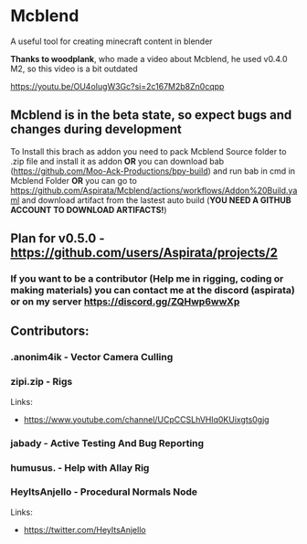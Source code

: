 # Mcblend
A useful tool for creating minecraft content in blender

**Thanks to woodplank**, who made a video about Mcblend, he used v0.4.0 M2, so this video is a bit outdated

https://youtu.be/OU4oIugW3Gc?si=2c167M2b8Zn0cqpp

## Mcblend is in the beta state, so expect bugs and changes during development

To Install this brach as addon you need to pack Mcblend Source folder to .zip file and install it as addon **OR** you can download bab (https://github.com/Moo-Ack-Productions/bpy-build) and run bab in cmd in Mcblend Folder **OR** you can go to https://github.com/Aspirata/Mcblend/actions/workflows/Addon%20Build.yaml and download artifact from the lastest auto build (**YOU NEED A GITHUB ACCOUNT TO DOWNLOAD ARTIFACTS!**)

## Plan for v0.5.0 - https://github.com/users/Aspirata/projects/2

### If you want to be a contributor (Help me in rigging, coding or making materials) you can contact me at the discord (aspirata) or on my server https://discord.gg/ZQHwp6wwXp

## Contributors:

### .anonim4ik - Vector Camera Culling

### zipi.zip - Rigs

Links:
- https://www.youtube.com/channel/UCpCCSLhVHlq0KUixgts0gjg

### jabady - Active Testing And Bug Reporting

### humusus. - Help with Allay Rig

### HeyItsAnjello - Procedural Normals Node

Links:
- https://twitter.com/HeyItsAnjello
